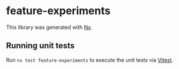 # feature-experiments

This library was generated with [Nx](https://nx.dev).

## Running unit tests

Run `nx test feature-experiments` to execute the unit tests via [Vitest](https://vitest.dev/).
